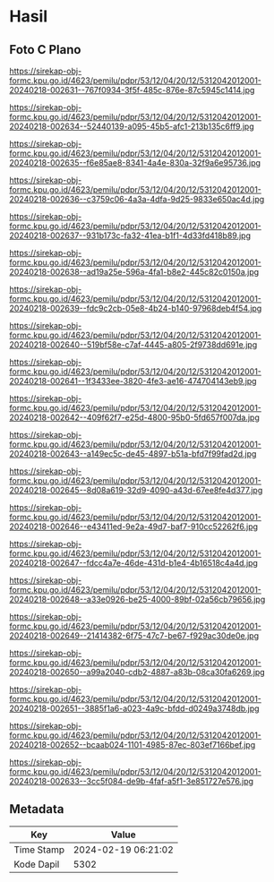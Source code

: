 # Hasil

## Foto C Plano

https://sirekap-obj-formc.kpu.go.id/4623/pemilu/pdpr/53/12/04/20/12/5312042012001-20240218-002631--767f0934-3f5f-485c-876e-87c5945c1414.jpg

https://sirekap-obj-formc.kpu.go.id/4623/pemilu/pdpr/53/12/04/20/12/5312042012001-20240218-002634--52440139-a095-45b5-afc1-213b135c6ff9.jpg

https://sirekap-obj-formc.kpu.go.id/4623/pemilu/pdpr/53/12/04/20/12/5312042012001-20240218-002635--f6e85ae8-8341-4a4e-830a-32f9a6e95736.jpg

https://sirekap-obj-formc.kpu.go.id/4623/pemilu/pdpr/53/12/04/20/12/5312042012001-20240218-002636--c3759c06-4a3a-4dfa-9d25-9833e650ac4d.jpg

https://sirekap-obj-formc.kpu.go.id/4623/pemilu/pdpr/53/12/04/20/12/5312042012001-20240218-002637--931b173c-fa32-41ea-b1f1-4d33fd418b89.jpg

https://sirekap-obj-formc.kpu.go.id/4623/pemilu/pdpr/53/12/04/20/12/5312042012001-20240218-002638--ad19a25e-596a-4fa1-b8e2-445c82c0150a.jpg

https://sirekap-obj-formc.kpu.go.id/4623/pemilu/pdpr/53/12/04/20/12/5312042012001-20240218-002639--fdc9c2cb-05e8-4b24-b140-97968deb4f54.jpg

https://sirekap-obj-formc.kpu.go.id/4623/pemilu/pdpr/53/12/04/20/12/5312042012001-20240218-002640--519bf58e-c7af-4445-a805-2f9738dd691e.jpg

https://sirekap-obj-formc.kpu.go.id/4623/pemilu/pdpr/53/12/04/20/12/5312042012001-20240218-002641--1f3433ee-3820-4fe3-ae16-474704143eb9.jpg

https://sirekap-obj-formc.kpu.go.id/4623/pemilu/pdpr/53/12/04/20/12/5312042012001-20240218-002642--409f62f7-e25d-4800-95b0-5fd657f007da.jpg

https://sirekap-obj-formc.kpu.go.id/4623/pemilu/pdpr/53/12/04/20/12/5312042012001-20240218-002643--a149ec5c-de45-4897-b51a-bfd7f99fad2d.jpg

https://sirekap-obj-formc.kpu.go.id/4623/pemilu/pdpr/53/12/04/20/12/5312042012001-20240218-002645--8d08a619-32d9-4090-a43d-67ee8fe4d377.jpg

https://sirekap-obj-formc.kpu.go.id/4623/pemilu/pdpr/53/12/04/20/12/5312042012001-20240218-002646--e43411ed-9e2a-49d7-baf7-910cc52262f6.jpg

https://sirekap-obj-formc.kpu.go.id/4623/pemilu/pdpr/53/12/04/20/12/5312042012001-20240218-002647--fdcc4a7e-46de-431d-b1e4-4b16518c4a4d.jpg

https://sirekap-obj-formc.kpu.go.id/4623/pemilu/pdpr/53/12/04/20/12/5312042012001-20240218-002648--a33e0926-be25-4000-89bf-02a56cb79656.jpg

https://sirekap-obj-formc.kpu.go.id/4623/pemilu/pdpr/53/12/04/20/12/5312042012001-20240218-002649--21414382-6f75-47c7-be67-f929ac30de0e.jpg

https://sirekap-obj-formc.kpu.go.id/4623/pemilu/pdpr/53/12/04/20/12/5312042012001-20240218-002650--a99a2040-cdb2-4887-a83b-08ca30fa6269.jpg

https://sirekap-obj-formc.kpu.go.id/4623/pemilu/pdpr/53/12/04/20/12/5312042012001-20240218-002651--3885f1a6-a023-4a9c-bfdd-d0249a3748db.jpg

https://sirekap-obj-formc.kpu.go.id/4623/pemilu/pdpr/53/12/04/20/12/5312042012001-20240218-002652--bcaab024-1101-4985-87ec-803ef7166bef.jpg

https://sirekap-obj-formc.kpu.go.id/4623/pemilu/pdpr/53/12/04/20/12/5312042012001-20240218-002633--3cc5f084-de9b-4faf-a5f1-3e851727e576.jpg


## Metadata

| Key        | Value               |
| ---------- | ------------------- |
| Time Stamp | 2024-02-19 06:21:02 |
| Kode Dapil | 5302                |



